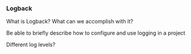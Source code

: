 
### Logback

What is Logback? What can we accomplish with it? 

Be able to briefly describe how to configure and use logging in a project 

Different log levels? 
 